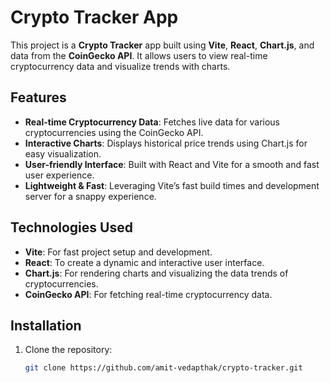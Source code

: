 # Crypto Tracker App

This project is a **Crypto Tracker** app built using **Vite**, **React**, **Chart.js**, and data from the **CoinGecko API**. It allows users to view real-time cryptocurrency data and visualize trends with charts.

## Features

- **Real-time Cryptocurrency Data**: Fetches live data for various cryptocurrencies using the CoinGecko API.
- **Interactive Charts**: Displays historical price trends using Chart.js for easy visualization.
- **User-friendly Interface**: Built with React and Vite for a smooth and fast user experience.
- **Lightweight & Fast**: Leveraging Vite’s fast build times and development server for a snappy experience.

## Technologies Used

- **Vite**: For fast project setup and development.
- **React**: To create a dynamic and interactive user interface.
- **Chart.js**: For rendering charts and visualizing the data trends of cryptocurrencies.
- **CoinGecko API**: For fetching real-time cryptocurrency data.

## Installation

1. Clone the repository:
   ```bash
   git clone https://github.com/amit-vedapthak/crypto-tracker.git
